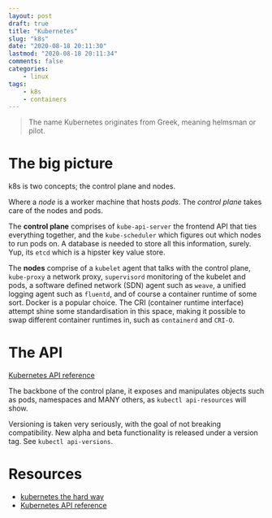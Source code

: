 ```yaml
---
layout: post
draft: true
title: "Kubernetes"
slug: "k8s"
date: "2020-08-18 20:11:30"
lastmod: "2020-08-18 20:11:34"
comments: false
categories:
    - linux
tags:
    - k8s
    - containers
---
```


> The name Kubernetes originates from Greek, meaning helmsman or pilot.


# The big picture

k8s is two concepts; the control plane and nodes.

Where a *node* is a worker machine that hosts *pods*. The *control plane* takes care of the nodes and pods.

The **control plane** comprises of `kube-api-server` the frontend API that ties everything together, and the `kube-scheduler` which figures out which nodes to run pods on. A database is needed to store all this information, surely. Yup, its `etcd` which is a hipster key value store.

The **nodes** comprise of a `kubelet` agent that talks with the control plane, `kube-proxy` a network proxy, `supervisord` monitoring of the kubelet and pods, a software defined network (SDN) agent such as `weave`, a unified logging agent such as `fluentd`, and of course a container runtime of some sort. Docker is a popular choice. The CRI (container runtime interface) attempt shine some standardisation in this space, making it possible to swap different container runtimes in, such as `containerd` and `CRI-O`.


# The API

[Kubernetes API reference](https://kubernetes.io/docs/reference/generated/kubernetes-api/v1.18/)

The backbone of the control plane, it exposes and manipulates objects such as pods, namespaces and MANY others, as `kubectl api-resources` will show.

Versioning is taken very seriously, with the goal of not breaking compatibility. New alpha and beta functionality is released under a version tag. See `kubectl api-versions`.



# Resources

- [kubernetes the hard way](https://github.com/kelseyhightower/kubernetes-the-hard-way)
- [Kubernetes API reference](https://kubernetes.io/docs/reference/generated/kubernetes-api/v1.18/)

